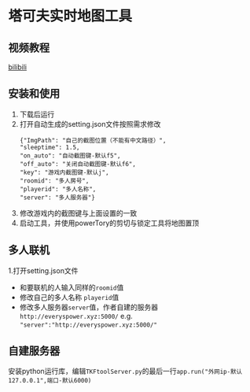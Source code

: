 # 塔可夫实时地图工具

## 视频教程
[bilibili](https://www.bilibili.com/video/BV1wT4m1S74X)

## 安装和使用
1. 下载后运行
2. 打开自动生成的setting.json文件按照需求修改
    ```
    {"ImgPath": "自己的截图位置（不能有中文路径）",
    "sleeptime": 1.5,
    "on_auto": "自动截图键-默认f5",
    "off_auto": "关闭自动截图键-默认f6",
    "key": "游戏内截图键-默认j",
    "roomid": "多人房号",
    "playerid": "多人名称",
    "server": "多人服务器"}
    ```
3. 修改游戏内的截图键与上面设置的一致
4. 启动工具，并使用powerTory的剪切与锁定工具将地图置顶

## 多人联机
1.打开setting.json文件
- 和要联机的人输入同样的`roomid`值
- 修改自己的多人名称 `playerid`值
- 修改多人服务器`server`值，作者自建的服务器`http://everyspower.xyz:5000/`
    e.g. `"server":"http://everyspower.xyz:5000/"`

## 自建服务器
安装python运行库，编辑`TKFtoolServer.py`的最后一行`app.run("外网ip-默认127.0.0.1",端口-默认6000)`